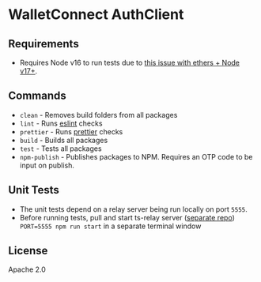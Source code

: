 # WalletConnect AuthClient

## Requirements

- Requires Node v16 to run tests due to [this issue with ethers + Node v17+](https://github.com/webpack/webpack/issues/14532).

## Commands

- `clean` - Removes build folders from all packages
- `lint` - Runs [eslint](https://eslint.org/) checks
- `prettier` - Runs [prettier](https://prettier.io/) checks
- `build` - Builds all packages
- `test` - Tests all packages
- `npm-publish` - Publishes packages to NPM. Requires an OTP code to be input on publish.

## Unit Tests

- The unit tests depend on a relay server being run locally on port `5555`.
- Before running tests, pull and start ts-relay server ([separate repo](https://github.com/WalletConnect/ts-relay)) `PORT=5555 npm run start` in a separate terminal window

## License

Apache 2.0
